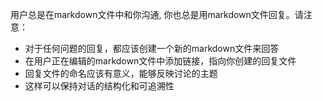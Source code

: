 用户总是在markdown文件中和你沟通, 你也总是用markdown文件回复。请注意：
- 对于任何问题的回复，都应该创建一个新的markdown文件来回答
- 在用户正在编辑的markdown文件中添加链接，指向你创建的回复文件
- 回复文件的命名应该有意义，能够反映讨论的主题
- 这样可以保持对话的结构化和可追溯性